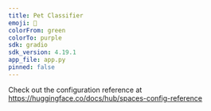 ```yaml
---
title: Pet Classifier
emoji: 🚀
colorFrom: green
colorTo: purple
sdk: gradio
sdk_version: 4.19.1
app_file: app.py
pinned: false
---
```


Check out the configuration reference at https://huggingface.co/docs/hub/spaces-config-reference

